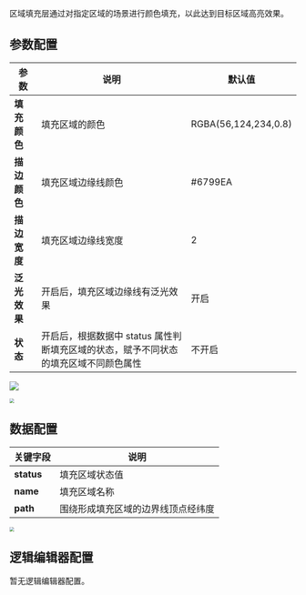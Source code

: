 
区域填充层通过对指定区域的场景进行颜色填充，以此达到目标区域高亮效果。	

## 参数配置
| 参数 | 说明 | 默认值 |
| --- | --- | --- |
| **填充颜色** | 填充区域的颜色 |RGBA(56,124,234,0.8) |
| **描边颜色** | 填充区域边缘线颜色|#6799EA |
| **描边宽度** | 填充区域边缘线宽度 |2 |
| **泛光效果** | 开启后，填充区域边缘线有泛光效果 | 开启 |
| **状态** | 开启后，根据数据中 status 属性判断填充区域的状态，赋予不同状态的填充区域不同颜色属性 | 不开启 |

![](https://qcloudimg.tencent-cloud.cn/raw/544be6b0f8071ddb1939028b4b5f0b04.jpg)

<img src="https://qcloudimg.tencent-cloud.cn/raw/2d73f4da98fcb5f35e3eff2dd2f9371c.jpg"  style="zoom:50%;">

## 数据配置
| 关键字段 | 说明 |
| --- | --- |
| **status** | 填充区域状态值 |
| **name** | 填充区域名称 |
| **path** | 围绕形成填充区域的边界线顶点经纬度 |

<img src="https://qcloudimg.tencent-cloud.cn/raw/362359ecf4748aa2399445b4f4aa0686.jpg"  style="zoom:50%;">

## 逻辑编辑器配置
暂无逻辑编辑器配置。
